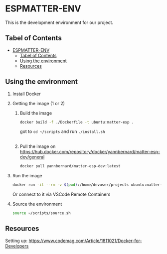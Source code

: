 # ESPMATTER-ENV

This is the development environment for our project. 

## Tabel of Contents
- [ESPMATTER-ENV](#espmatter-env)
  - [Tabel of Contents](#tabel-of-contents)
  - [Using the environment](#using-the-environment)
  - [Resources](#resources)

## Using the environment
1. Install Docker
2. Getting the image (1 or 2)
   1. Build the image
        ```bash
        docker build -f ./Dockerfile -t ubuntu:matter-esp .
        ```
        got to ``cd ~/scripts`` and run ``./install.sh`` 
        <br/><br/>

    2. Pull the image on https://hub.docker.com/repository/docker/yannbernard/matter-esp-dev/general
        ```bash
        docker pull yannbernard/matter-esp-dev:latest
        ```

3. Run the image
    ```bash
    docker run -it --rm -v $(pwd):/home/devuser/projects ubuntu:matter-esp
    ```
    Or connect to it via VSCode Remote Containers

4. Source the environment
    ```bash
    source ~/scripts/source.sh
    ``` 

## Resources
Setting up: https://www.codemag.com/Article/1811021/Docker-for-Developers